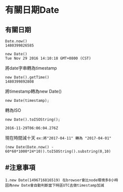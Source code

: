 # 有關日期Date

## 有關日期

```text
Date.now()
1480399826585
```

```text
new Date()
Tue Nov 29 2016 14:10:18 GMT+0800 (CST)
```

將date字串轉為timestamp

```text
new Date().getTime()
1480399892808
```

將timestamp轉為new Date\(\)

```text
new Date(timestamp);
```

轉為ISO

```text
new Date().toISOString();

2016-11-29T06:06:04.276Z
```

現在時間減十天 `ex:將"2017-04-11" 轉為 "2017-04-01"`

```text
(new Date(Date.now() - 60*60*1000*24*10)).toISOString().substring(0,10)
```

## \#注意事項

```text
1.new Date(1496716816519) 在browser會比node環境多8小時
因為new Date會自動判斷當下時區UTC去做timestamp加減
```

